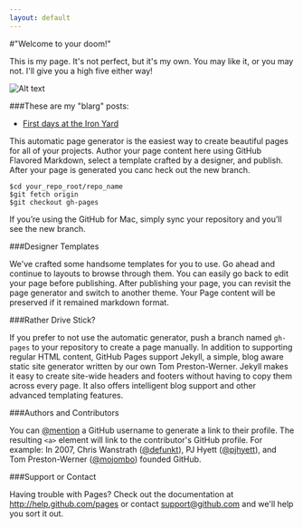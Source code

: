 ```yaml
---
layout: default
---
```

#"Welcome to your doom!"

This is my page. It's not perfect, but it's my own. You may like it, or you may not. I'll give you a high five either way!

![Alt text](http://i1238.photobucket.com/albums/ff482/heathgk/LizLemonhighfive.gif)

###These are my "blarg" posts:
* [First days at the Iron Yard](2014/09/22/First/Days.html)


This automatic page generator is the easiest way to create beautiful pages for all of your projects. Author your page content here using GitHub Flavored Markdown, select a template crafted by a  designer, and publish. After your page is generated you canc heck out the new branch.

	$cd your_repo_root/repo_name
	$git fetch origin
	$git checkout gh-pages

If you’re using the GitHub for Mac, simply sync your repository and you’ll see the new branch.

###Designer Templates

We've crafted some handsome templates for you to use. Go ahead and continue to layouts to browse through them. You can easily go back to edit your page before publishing. After publishing your page, you can revisit the page generator and switch to another theme. Your Page content will be preserved if it remained markdown format.

###Rather Drive Stick?

If you prefer to not use the automatic generator, push a branch named `gh-pages` to your repository to create a page manually. In addition to supporting regular HTML content, GitHub Pages support Jekyll, a simple, blog aware static site generator written by our own Tom Preston-Werner. Jekyll makes it easy to create site-wide headers and footers without having to copy them across every page. It also offers intelligent blog support and other advanced templating features.

###Authors and Contributors

You can [@mention](https://github.com/blog/821) a GitHub username to generate a link to their profile. The resulting `<a>` element will link to the contributor's GitHub profile. For example: In 2007, Chris Wanstrath ([@defunkt](https://github.com/defunkt)), PJ Hyett ([@pjhyett](https://github.com/pjhyett)), and Tom Preston-Werner ([@mojombo](http://github.com/mojombo)) founded GitHub.

###Support or Contact

Having trouble with Pages? Check out the documentation at http://help.github.com/pages or contact [support@github.com](mailto:support@github.com) and we'll help you sort it out. 
